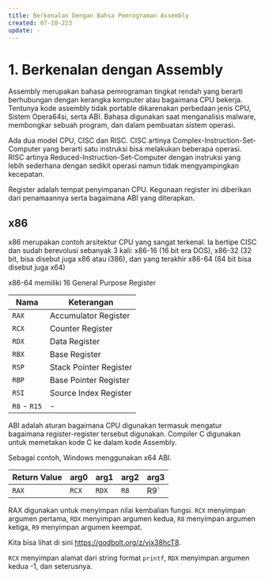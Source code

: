 ```yaml
---
title: Berkenalan Dengan Bahsa Pemrograman Assembly
created: 07-10-223
update: -
---
```


# 1. Berkenalan dengan Assembly
Assembly merupakan bahasa pemrograman tingkat rendah yang berarti berhubungan dengan kerangka komputer atau bagaimana CPU bekerja.
Tentunya kode assembly tidak portable dikarenakan perbedaan jenis CPU, Sistem Opera64si, serta ABI.
Bahasa digunakan saat menganalisis malware, membongkar sebuah program, dan dalam pembuatan sistem operasi.


Ada dua model CPU, CISC dan RISC.
CISC artinya Complex-Instruction-Set-Computer yang berarti satu instruksi bisa melakukan beberapa operasi.
RISC artinya Reduced-Instruction-Set-Computer dengan instruksi yang lebih sederhana dengan sedikit operasi namun tidak mengyampingkan kecepatan.

Register adalah tempat penyimpanan CPU. Kegunaan register ini diberikan dari penamaannya serta bagaimana ABI yang diterapkan.

## x86
x86 merupakan contoh arsitektur CPU yang sangat terkenal. 
Ia bertipe CISC dan sudah berevolusi sebanyak 3 kali: x86-16 (16 bit era DOS), x86-32 (32 bit, bisa disebut juga x86 atau i386), dan yang terakhir x86-64 (64 bit bisa disebut juga x64)

x86-64 memiliki 16 General Purpose Register

| Nama | Keterangan |
| --- | --- |
| `RAX` | Accumulator Register |
| `RCX` | Counter Register |
| `RDX` | Data Register |
| `RBX` | Base Register |
| `RSP` | Stack Pointer Register |
| `RBP` | Base Pointer Register |
| `RSI` | Source Index Register |
| `R8` - `R15` | - |

ABI adalah aturan bagaimana CPU digunakan termasuk mengatur bagaimana register-register tersebut digunakan.
Compiler C digunakan untuk memetakan kode C ke dalam kode Assembly.

Sebagai contoh, Windows menggunakan x64 ABI. 

| Return Value | arg0 | arg1 | arg2 | arg3 |
| --- | -- | -- | -- | -- |
| `RAX` | `RCX` | `RDX` | `R8` | R9` |

RAX digunakan untuk menyimpan nilai kembalian fungsi. `RCX` menyimpan argumen pertama, `RDX` menyimpan argumen kedua, `R8` menyimpan argumen ketiga, `R9` menyimpan argumen keempat.

Kita bisa lihat di sini https://godbolt.org/z/vjx38hcT8.

`RCX` menyimpan alamat dari string format `printf`, `RDX` menyimpan argumen kedua -1, dan seterusnya.


